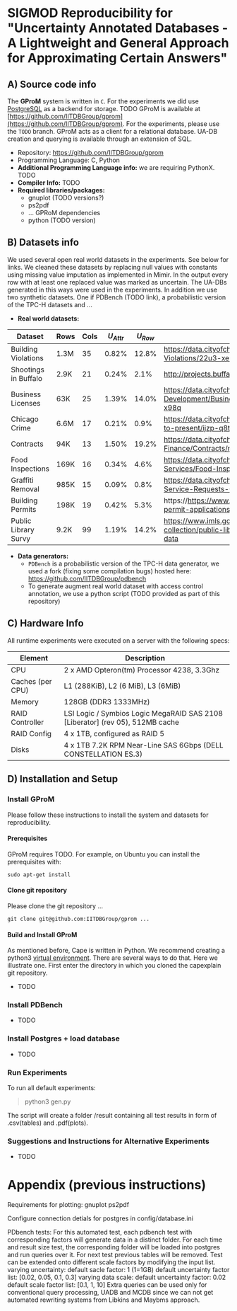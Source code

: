 # SIGMOD Reproducibility for "Uncertainty Annotated Databases - A Lightweight and General Approach for Approximating Certain Answers"


## A) Source code info

The **GProM** system is written in `C`. For the experiments we did use  [PostgreSQL](https://www.postgresql.org/) as a backend for storage. TODO
GProM is available at [https://github.com/IITDBGroup/gprom](https://github.com/IITDBGroup/gprom). For the experiments, please use the `TODO` branch. GProM acts as a client for a relational database. UA-DB creation and querying is available through an extension of SQL.

- Repository: https://github.com/IITDBGroup/gprom
- Programming Language: C, Python
- **Additional Programming Language info:** we are requiring PythonX. TODO
- **Compiler Info:** TODO
- **Required libraries/packages:**
  - gnuplot (TODO versions?)
  - ps2pdf
  - ... GPRoM dependencies
  - python (TODO version)


## B)  Datasets info

We used several open real world datasets in the experiments. See below for links. We cleaned these datasets by replacing null values with constants using missing value imputation as implemented in Mimir. In the output every row with at least one replaced value was marked as uncertain. The UA-DBs generated in this ways were used in the experiments. In addition we use two synthetic datasets. One if PDBench (TODO link), a probabilistic version of the TPC-H datasets and ...
- **Real world datasets:**

| Dataset              | Rows | Cols | $U_{Attr}$ | $U_{Row}$ | URL                                                                                                        |
|----------------------|------|------|------------|-----------|------------------------------------------------------------------------------------------------------------|
| Building Violations  | 1.3M | 35   | 0.82%      | 12.8%     | https://data.cityofchicago.org/Buildings/Building-Violations/22u3-xenr                                     |
| Shootings in Buffalo | 2.9K | 21   | 0.24%      | 2.1%      | http://projects.buffalonews.com/charts/shootings/index.html                                                |
| Business Licenses    | 63K  | 25   | 1.39%      | 14.0%     | https://data.cityofchicago.org/Community-Economic-Development/Business-Licenses-Current-Active/uupf-x98q   |
| Chicago Crime        | 6.6M | 17   | 0.21%      | 0.9%      | https://data.cityofchicago.org/Public-Safety/Crimes-2001-to-present/ijzp-q8t2                              |
| Contracts            | 94K  | 13   | 1.50%      | 19.2%     | https://data.cityofchicago.org/Administration-Finance/Contracts/rsxa-ify5                                  |
| Food Inspections     | 169K | 16   | 0.34%      | 4.6%      | https://data.cityofchicago.org/Health-Human-Services/Food-Inspections/4ijn-s7e5                            |
| Graffiti Removal     | 985K | 15   | 0.09%      | 0.8%      | https://data.cityofchicago.org/Service-Requests/311-Service-Requests-Graffiti-Removal/hec5-y4x5            |
| Building Permits     | 198K | 19   | 0.42%      | 5.3%      | https://https://www.kaggle.com/aparnashastry/building-permit-applications-data/data                        |
| Public Library Survy | 9.2K | 99   | 1.19%      | 14.2%     | https://www.imls.gov/research-evaluation/data-collection/public-libraries-survey/explore-pls-data/pls-data |

- **Data generators:**
  - `PDBench` is a probabilistic version of the TPC-H data generator, we used a fork (fixing some compilation bugs) hosted here: https://github.com/IITDBGroup/pdbench
  - To generate augment real world dataset with access control annotation, we use a python script (TODO provided as part of this repository)

## C) Hardware Info

All runtime experiments were executed on a server with the following specs:

| Element          | Description                                                                   |
|------------------|-------------------------------------------------------------------------------|
| CPU              | 2 x AMD Opteron(tm) Processor 4238, 3.3Ghz                                    |
| Caches (per CPU) | L1 (288KiB), L2 (6 MiB), L3 (6MiB)                                            |
| Memory           | 128GB (DDR3 1333MHz)                                                          |
| RAID Controller  | LSI Logic / Symbios Logic MegaRAID SAS 2108 [Liberator] (rev 05), 512MB cache |
| RAID Config      | 4 x 1TB, configured as RAID 5                                                 |
| Disks            | 4 x 1TB 7.2K RPM Near-Line SAS 6Gbps (DELL CONSTELLATION ES.3)                |


## D) Installation and Setup

### Install GProM

Please follow these instructions to install the system and datasets for reproducibility.

#### Prerequisites ####

GProM requires TODO. For example, on Ubuntu you can install the prerequisites with:

~~~shell
sudo apt-get install
~~~

#### Clone git repository

Please clone the git repository ...

~~~shell
git clone git@github.com:IITDBGroup/gprom ...
~~~

#### Build and Install GProM

As mentioned before, Cape is written in Python. We recommend creating a python3 [virtual environment](https://packaging.python.org/guides/installing-using-pip-and-virtual-environments/). There are several ways to do that. Here we illustrate one. First enter the directory in which you cloned the capexplain git repository.


- TODO

### Install PDBench

- TODO


### Install Postgres + load database ###

- TODO

### Run Experiments

To run all default experiments:
> python3 gen.py

The script will create a folder /result containing all test results in form of .csv(tables) and .pdf(plots). 

### Suggestions and Instructions for Alternative Experiments


- TODO


# Appendix (previous instructions)

Requirements for plotting:
	gnuplot
	ps2pdf

Configure connection detials for postgres in config/database.ini

PDbench tests:
	For this automated test, each pdbench test with corresponding factors will generate data in a distinct folder. For each time and result size test, the corresponding folder will be loaded into postgres and run queries over it. For next test previous tables will be removed.
	Test can be extended onto different scale factors by modifying the input list.
	varying uncertainty:
		default sacle factor: 1 (1=1GB)
		default uncertainty factor list: [0.02, 0.05, 0.1, 0.3]
	varying data scale:
		default uncertainty factor: 0.02
		default scale factor list: [0.1, 1, 10]
	Extra queries can be used only for conventional query processing, UADB and MCDB since we can not get automated rewriting systems from Libkins and Maybms approach.
